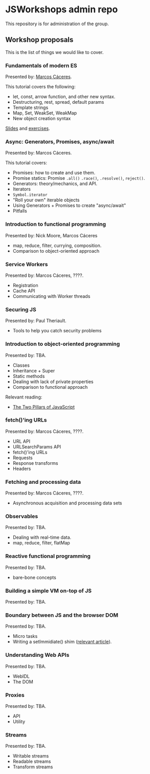 # JSWorkshops admin repo
This repository is for administration of the group.

## Workshop proposals
This is the list of things we would like to cover.

### Fundamentals of modern ES
Presented by: [Marcos Cáceres](http://github.com/marcoscaceres/).

This tutorial covers the following:

 * let, const, arrow function, and other new syntax.
 * Destructuring, rest, spread, default params
 * Template strings
 * Map, Set, WeakSet, WeakMap
 * New object creation syntax

[Slides](http://jsworkshops.github.io/fundamentals/presentation/#/)
and [exercises](https://github.com/JSWorkshops/fundamentals/tree/gh-pages/tutorial).

### Async: Generators, Promises, async/await
Presented by: Marcos Cáceres.

This tutorial covers:

* Promises: how to create and use them.
* Promise statics: Promise `.all()` `.race()`, `.resolve()`, `reject()`.
* Generators: theory/mechanics, and API.
* Iterators
 * `Symbol.iterator`
 * "Roll your own" iterable objects
* Using Generators + Promises to create "async/await"
 * Pitfalls

### Introduction to functional programming
Presented by: Nick Moore, Marcos Cáceres

 * map, reduce, filter, currying, composition.
 * Comparison to object-oriented approach

### Service Workers
Presented by: Marcos Cáceres, ????.

 * Registration
 * Cache API
 * Communicating with Worker threads

### Securing JS
Presented by: Paul Theriault.

 * Tools to help you catch security problems

### Introduction to object-oriented programming
Presented by: TBA.

 * Classes
 * Inheritance + Super
 * Static methods
 * Dealing with lack of private properties
 * Comparison to functional approach
 
Relevant reading: 
 * [The Two Pillars of JavaScript](https://medium.com/javascript-scene/the-two-pillars-of-javascript-ee6f3281e7f3#.4136iyr0n)

### fetch()'ing URLs
Presented by: Marcos Cáceres, ????.

 * URL API
 * URLSearchParams API
 * fetch()'ing URLs
 * Requests
 * Response transforms
 * Headers

### Fetching and processing data
Presented by: Marcos Cáceres, ????.

 * Asynchronous acquisition and processing data sets

### Observables
Presented by: TBA.

 * Dealing with real-time data.
 * map, reduce, filter, flatMap

### Reactive functional programming
Presented by: TBA.

 * bare-bone concepts

### Building a simple VM on-top of JS
Presented by: TBA.


### Boundary between JS and the browser DOM
Presented by: TBA.

 * Micro tasks
 * Writing a setImmidiate() shim ([relevant article](https://github.com/nodejs/node/blob/master/doc/topics/the-event-loop-timers-and-nexttick.md)).

### Understanding Web APIs
Presented by: TBA.

 * WebIDL
 * The DOM

### Proxies
Presented by: TBA.

 * API
 * Utility

### Streams
Presented by: TBA.

 * Writable streams
 * Readable streams
 * Transform streams
